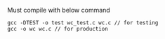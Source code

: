 Must compile with below command

```
gcc -DTEST -o test wc_test.c wc.c // for testing
gcc -o wc wc.c // for production
```
